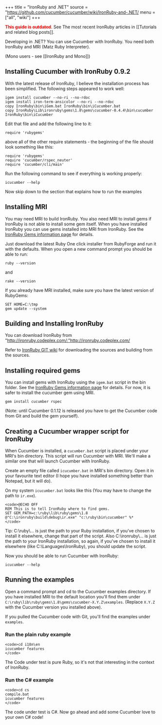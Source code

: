 +++
title = "IronRuby and .NET"
source = "https://github.com/cucumber/cucumber/wiki/IronRuby-and-.NET/
menu = ["all", "wiki"]
+++

**<span style="color: red;">This guide is outdated</span>**. See The most recent IronRuby articles in \[\[Tutorials and related blog posts\]\].

Developing in .NET? You can use Cucumber with IronRuby. You need both IronRuby and MRI (Matz Ruby Interpreter).

(Mono users - see \[\[IronRuby and Mono\]\])

Installing Cucumber with IronRuby 0.9.2
---------------------------------------

With the latest release of IronRuby, I believe the installation process has been simplified. The following steps appeared to work well:

    igem install cucumber --no-ri --no-rdoc
    igem install iron-term-ansicolor --no-ri --no-rdoc
    copy IronRuby\bin\iGem.bat IronRuby\bin\iCucumber.bat
    copy IronRuby\Lib\ironruby\gems\1.8\gems\cucumber-0.4.4\bin\cucumber IronRuby\bin\iCucumber

Edit that file and add the following line to it:

    require 'rubygems'

above all of the other require statements - the beginning of the file should look something like this:

    require 'rubygems'
    require 'cucumber/rspec_neuter'
    require 'cucumber/cli/main' 

Run the following command to see if everything is working properly:

    icucumber --help

Now skip down to the section that explains how to run the examples

Installing MRI
--------------

You may need MRI to build IronRuby. You also need MRI to install gems if IronRuby is not able to install some gem itself. When you have installed IronRuby you can use gems installed into MRI from IronRuby. See the [IronRuby Gems information page](http://www.ironruby.net/Documentation/Real_Ruby_Applications/RubyGems) for details.

Just download the latest Ruby One click installer from RubyForge and run it with the defaults.
When you open a new command prompt you should be able to run:

    ruby --version

and

    rake --version

If you already have MRI installed, make sure you have the latest version of RubyGems:

    SET HOME=C:\tmp
    gem update --system

Building and Installing IronRuby
--------------------------------

You can download IronRuby from "http://ironruby.codeplex.com/:"http://ironruby.codeplex.com/

Refer to [IronRuby GIT wiki](http://wiki.github.com/ironruby/ironruby) for downloading the sources and building from the sources.

Installing required gems
------------------------

You can install gems with IronRuby using the `igem.bat` script in the bin folder. See the [IronRuby Gems information page](http://www.ironruby.net/Documentation/Real_Ruby_Applications/RubyGems) for details. For now, it is safer to install the cucumber gem using MRI.

    gem install cucumber rspec

(Note: until Cucumber 0.1.12 is released you have to get the Cucumber code from Git and build the gem yourself).

Creating a Cucumber wrapper script for IronRuby
-----------------------------------------------

When Cucumber is installed, a <code>cucumber.bat</code> script is placed under your MRI's bin directory.
This script will run Cucumber with MRI. We'll make a similar one that will launch Cucumber
with IronRuby.

Create an empty file called <code>icucumber.bat</code> in MRI's bin directory.
Open it in your favourite text editor (I hope you have installed something better than
Notepad, but it will do).

On my system <code>icucumber.bat</code> looks like this (You may have to change the path to <code>ir.exe</code>).

    <code>@ECHO OFF
    REM This is to tell IronRuby where to find gems.
    SET GEM_PATH=c:\ruby\lib\ruby\gems\1.8
    @"C:\ironruby\build\debug\ir.exe" "c:\ruby\bin\cucumber" %* 
    </code>

Tip: C:\\ruby\\... is just the path to your Ruby installation, if you've chosen to install it elsewhere, change that part of the script. Also C:\\ironruby\\... is just the path to your IronRuby installation, so again, if you've chosen to install it elsewhere (like C:\\Languages\\IronRuby), you should update the script.

Now you should be able to run Cucumber with IronRuby:

    icucumber --help

Running the examples
--------------------

Open a command prompt and cd to the Cucumber examples directory. If you have installed MRI to the default
location you'll find them under <code>C:\\ruby\\lib\\ruby\\gems\\1.8\\gems\\cucumber-X.Y.Z\\examples</code>. (Replace <code>X.Y.Z</code> with the Cucumber version you installed above).

If you pulled the Cucumber code with Git, you'll find the examples under <code>examples</code>.

### Run the plain ruby example

    <code>cd i18n\en
    icucumber features
    </code>

The Code under test is pure Ruby, so it's not that interesting in the context of IronRuby.

### Run the C\# example

    <code>cd cs
    compile.bat
    icucumber features
    </code>

The code under test is C\#. Now go ahead and add some Cucumber love to your own C\# code!
